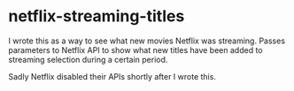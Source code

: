 netflix-streaming-titles
========================

I wrote this as a way to see what new movies Netflix was streaming. Passes parameters to Netflix API to show what new titles have been added to streaming selection during a certain period.

Sadly Netflix disabled their APIs shortly after I wrote this.
